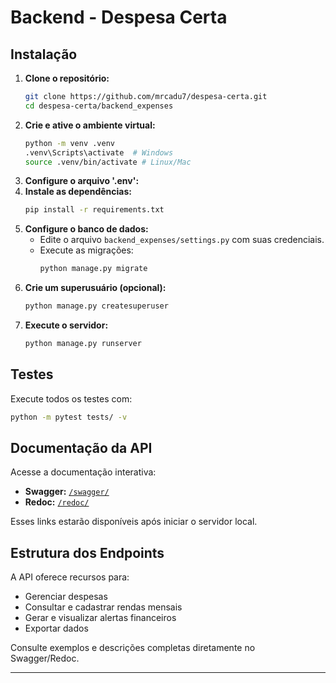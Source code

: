 # Backend - Despesa Certa

## Instalação

1. **Clone o repositório:**
   ```sh
   git clone https://github.com/mrcadu7/despesa-certa.git
   cd despesa-certa/backend_expenses
   ```
2. **Crie e ative o ambiente virtual:**
   ```sh
   python -m venv .venv
   .venv\Scripts\activate  # Windows
   source .venv/bin/activate # Linux/Mac
   ```
3. **Configure o arquivo '.env':**
4. **Instale as dependências:**
   ```sh
   pip install -r requirements.txt
   ```
5. **Configure o banco de dados:**
   - Edite o arquivo `backend_expenses/settings.py` com suas credenciais.
   - Execute as migrações:
     ```sh
     python manage.py migrate
     ```
6. **Crie um superusuário (opcional):**
   ```sh
   python manage.py createsuperuser
   ```
7. **Execute o servidor:**
   ```sh
   python manage.py runserver
   ```

## Testes

Execute todos os testes com:
```sh
python -m pytest tests/ -v
```

## Documentação da API

Acesse a documentação interativa:
- **Swagger:** [`/swagger/`](http://localhost:8000/swagger/)
- **Redoc:** [`/redoc/`](http://localhost:8000/redoc/)

Esses links estarão disponíveis após iniciar o servidor local.

## Estrutura dos Endpoints

A API oferece recursos para:
- Gerenciar despesas
- Consultar e cadastrar rendas mensais
- Gerar e visualizar alertas financeiros
- Exportar dados

Consulte exemplos e descrições completas diretamente no Swagger/Redoc.

---
